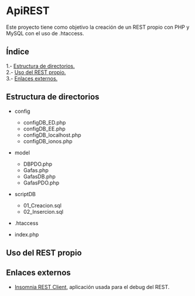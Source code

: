 # ApiREST

Este proyecto tiene como objetivo la creación de un REST propio con PHP y MySQL con el uso de .htaccess.

## Índice

1.- [Estructura de directorios.](#estructura)  
2.- [Uso del REST propio.](#uso)  
3.- [Enlaces externos.](#enlaces)

<div id='estructura'>
  
  ## Estructura de directorios
  
  * config
    * configDB_ED.php
    * configDB_EE.php
    * configDB_localhost.php
    * configDB_ionos.php
    
  * model
    * DBPDO.php
    * Gafas.php
    * GafasDB.php
    * GafasPDO.php
    
  * scriptDB
    * 01_Creacion.sql
    * 02_Insercion.sql
    
  * .htaccess
  
  * index.php
  
</div>

<div id='uso'>
  
  ## Uso del REST propio
  
</div>

<div id='enlaces'>
  
  ## Enlaces externos
  
  * [Insomnia REST Client](https://insomnia.rest/), aplicación usada para el debug del REST.
  
</div>
